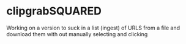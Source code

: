 # clipgrabSQUARED
Working on a version to suck in a list (ingest) of URLS from a file and download them with out manually selecting and clicking
